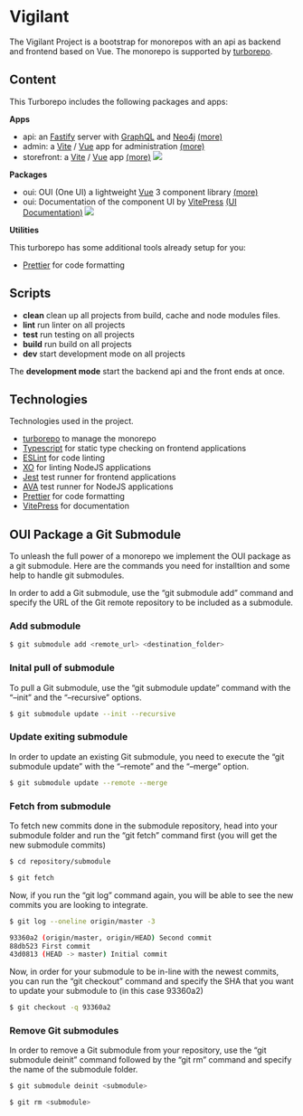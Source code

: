# Vigilant

The Vigilant Project is a bootstrap for monorepos with an api as backend and frontend based on Vue. The monorepo is supported by [turborepo](https://turborepo.org). 

## Content

This Turborepo includes the following packages and apps: 

**Apps**

* api: an [Fastify](https://www.fastify.io) server with [GraphQL](https://graphql.org) and [Neo4j](https://neo4j.com) [(more)](apps/api/README.md) 
* admin: a [Vite](https://vitejs.dev) / [Vue](https://v3.vuejs.org) app for administration [(more)](apps/admin/README.md)
* storefront: a [Vite](https://vitejs.dev) / [Vue](https://vuejs.org) app [(more)](apps/storefront/README.md) <a href="https://vigilant.studioalex.one"><img src="https://img.shields.io/badge/StudioAlex%20vigilant-green.svg"/></a>

**Packages**

* oui: OUI (One UI) a lightweight [Vue](https://v3.vuejs.org) 3 component library [(more)](packages/oui/README.md)
* oui: Documentation of the component UI by [VitePress](https://vitepress.vuejs.org) [(UI Documentation)]() <a href="https://oui.studioalex.one"><img src="https://img.shields.io/badge/StudioAlex%20OUI-green.svg"/></a>

**Utilities**

This turborepo has some additional tools already setup for you:

* [Prettier](https://prettier.io/) for code formatting
  
## Scripts

* **clean** clean up all projects from build, cache and node modules files.
* **lint** run linter on all projects
* **test** run testing on all projects
* **build** run build on all projects
* **dev** start development mode on all projects

The **development mode** start the backend api and the front ends at once.

## Technologies

Technologies used in the project.

* [turborepo](https://turborepo.org) to manage the monorepo
* [Typescript](https://www.typescriptlang.org/) for static type checking on frontend applications
* [ESLint](https://eslint.org/) for code linting
* [XO](https://github.com/xojs/xo) for linting NodeJS applications
* [Jest](https://jestjs.io/) test runner for frontend applications
* [AVA](https://github.com/avajs/ava) test runner for NodeJS applications
* [Prettier](https://prettier.io/) for code formatting
* [VitePress](https://vitepress.vuejs.org) for documentation

## OUI Package a Git Submodule

To unleash the full power of a monorepo we implement the OUI package as a git submodule.
Here are the commands you need for installtion and some help to handle git submodules.

In order to add a Git submodule, use the “git submodule add” command and specify the URL of the Git remote repository to be included as a submodule.

### Add submodule

```bash
$ git submodule add <remote_url> <destination_folder>
```

### Inital pull of submodule
To pull a Git submodule, use the “git submodule update” command with the “–init” and the “–recursive” options.

```bash
$ git submodule update --init --recursive
```

### Update exiting submodule

In order to update an existing Git submodule, you need to execute the “git submodule update” with the “–remote” and the “–merge” option.

```bash
$ git submodule update --remote --merge
```

### Fetch from submodule

To fetch new commits done in the submodule repository, head into your submodule folder and run the “git fetch” command first (you will get the new submodule commits)

```bash
$ cd repository/submodule 

$ git fetch
```

Now, if you run the “git log” command again, you will be able to see the new commits you are looking to integrate.

```bash
$ git log --oneline origin/master -3

93360a2 (origin/master, origin/HEAD) Second commit
88db523 First commit
43d0813 (HEAD -> master) Initial commit
```

Now, in order for your submodule to be in-line with the newest commits, you can run the “git checkout” command and specify the SHA that you want to update your submodule to (in this case 93360a2)

```bash
$ git checkout -q 93360a2
```

### Remove Git submodules

In order to remove a Git submodule from your repository, use the “git submodule deinit” command followed by the “git rm” command and specify the name of the submodule folder.

```bash
$ git submodule deinit <submodule>

$ git rm <submodule>
```
